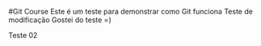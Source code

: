 #Git Course
Este é um teste para demonstrar como Git funciona
Teste de modificação
Gostei do teste =)


Teste 02